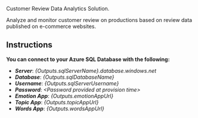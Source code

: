 Customer Review Data Analytics Solution.

Analyze and monitor customer review on productions based on review data published on e-commerce websites.

## Instructions

**You can connect to your Azure SQL Database with the following:**

* ***Server***: _{Outputs.sqlServerName}.database.windows.net_
* ***Database***: _{Outputs.sqlDatabaseName}_
* ***Username***: _{Outputs.sqlServerUsername}_
* ***Password***: _\<Password provided at provision time\>_
* ***Emotion App***: _{Outputs.emotionAppUrl}_
* ***Topic App***: _{Outputs.topicAppUrl}_
* ***Words App***: _{Outputs.wordsAppUrl}_